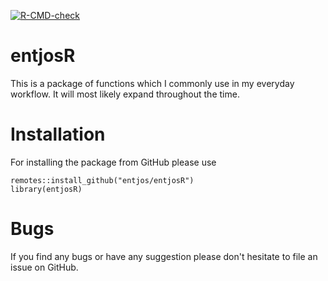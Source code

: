 <!-- badges: start -->
  [![R-CMD-check](https://github.com/entjos/entjosR/workflows/R-CMD-check/badge.svg)](https://github.com/entjos/entjosR/actions)
  <!-- badges: end -->

# entjosR

This is a package of functions which I commonly use in my everyday workflow. It will most likely expand throughout the time.

# Installation
For installing the package from GitHub please use

```
remotes::install_github("entjos/entjosR")
library(entjosR)
```

# Bugs
If you find any bugs or have any suggestion please don't hesitate to file an issue on GitHub.
